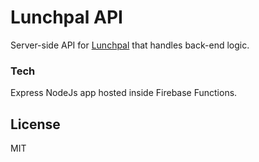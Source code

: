 # Lunchpal API

Server-side API for [Lunchpal](https://github.com/rovashan/Lunchpal) that handles back-end logic.


### Tech

Express NodeJs app hosted inside Firebase Functions.


License
----
MIT
